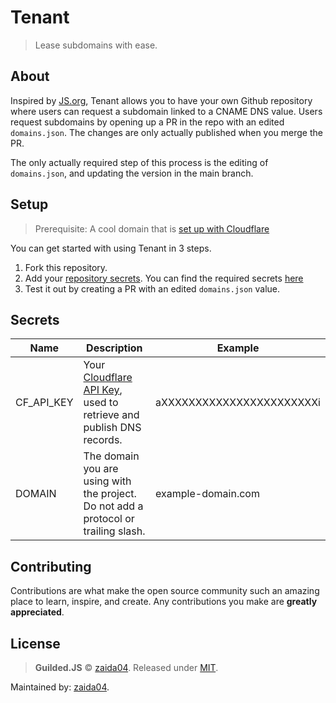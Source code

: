# Tenant

> Lease subdomains with ease.

## About

Inspired by [JS.org](http://js.org), Tenant allows you to have your own Github repository where users can request a subdomain linked to a CNAME DNS value. Users request subdomains by opening up a PR in the repo with an edited `domains.json`. The changes are only actually published when you merge the PR.

The only actually required step of this process is the editing of `domains.json`, and updating the version in the main branch.

## Setup

> Prerequisite: A cool domain that is [set up with Cloudflare](https://community.cloudflare.com/t/step-1-adding-your-domain-to-cloudflare/64309)

You can get started with using Tenant in 3 steps.

1. Fork this repository.
2. Add your [repository secrets](https://docs.github.com/en/codespaces/managing-codespaces-for-your-organization/managing-encrypted-secrets-for-your-repository-and-organization-for-github-codespaces#adding-secrets-for-a-repository). You can find the required secrets [here](#secrets)
3. Test it out by creating a PR with an edited `domains.json` value.

## Secrets

| Name       | Description                                                                                                                                        | Example                   |
| ---------- | -------------------------------------------------------------------------------------------------------------------------------------------------- | ------------------------- |
| CF_API_KEY | Your [Cloudflare API Key](https://developers.cloudflare.com/fundamentals/api/get-started/create-token/), used to retrieve and publish DNS records. | aXXXXXXXXXXXXXXXXXXXXXXXi |
| DOMAIN     | The domain you are using with the project. Do not add a protocol or trailing slash.                                                                | example-domain.com        |

## Contributing

Contributions are what make the open source community such an amazing place to learn, inspire, and create. Any contributions you make are **greatly appreciated**.

## License

> **Guilded.JS** © [zaida04](https://github.com/zaida04). Released under [MIT](https://github.com/zaida04/tenant/blob/main/LICENSE).

Maintained by: [zaida04](https://github.com/zaida04).
